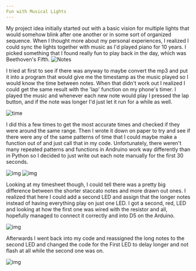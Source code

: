 ```yaml
---
Fun with Musical Lights
---
```



My project idea initially started out with a basic vision for multiple lights that would somehow blink after one another or in some sort of organized sequence. 
When I thought more about my personal experiences, I realized I could sync the lights together with music as I'd played piano for 10 years.
I picked something that I found really fun to play back in the day, which was Beethoven's Fifth. 
![Notes](https://i.imgur.com/BxXeczj.jpg)

I tried at first to see if there was anyway to maybe convert the mp3 and put it into a program that would give me the timestamp as the music played so I would know 
the time between notes. When that didn't work out I realized I could get the same result with the 'lap' function on my phone's timer. I played the music and whenever 
each new note would play I pressed the lap button, and if the note was longer I'd just let it run for a while as well. 

![time](https://i.imgur.com/iIDL2U2.jpg)

I did this a few times to get the most accurate times and checked if they were around the same range. Then I wrote it down on paper to try and see if there
were any of the same patterns of time that I could maybe make a function out of and just call that in my code. Unfortunately, there weren't many repeated patterns
and functions in Andruino work way differently than in Python so I decided to just write out each note manually for the first 30 seconds. 

![img](https://i.imgur.com/lX9BocE.jpg)
![img](https://i.imgur.com/SPuUSyK.jpg)

Looking at my timesheet though, I could tell there was a pretty big difference between the shorter staccato notes and more drawn out ones. I realized that here I could add a 
second LED and assign that the longer notes instead of having everything play on just one LED. I got a second, red, LED and looking at how the first one was wired with the resistor
and all, hopefully managed to connect it correctly and into D5 on the Arduino. 

![img](https://i.imgur.com/mrBlgkn.jpg)


Afterwards I went back into my code and reassigned the long notes to the second LED and changed the code for the First LED to delay longer
and not flash at all while the second one was on. 

![img](https://i.imgur.com/6pBYxvH.jpg)






